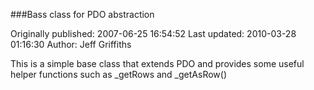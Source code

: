 ###Bass class for PDO abstraction

Originally published: 2007-06-25 16:54:52
Last updated: 2010-03-28 01:16:30
Author: Jeff Griffiths

This is a simple base class that extends PDO and provides some useful helper functions such as _getRows and _getAsRow()